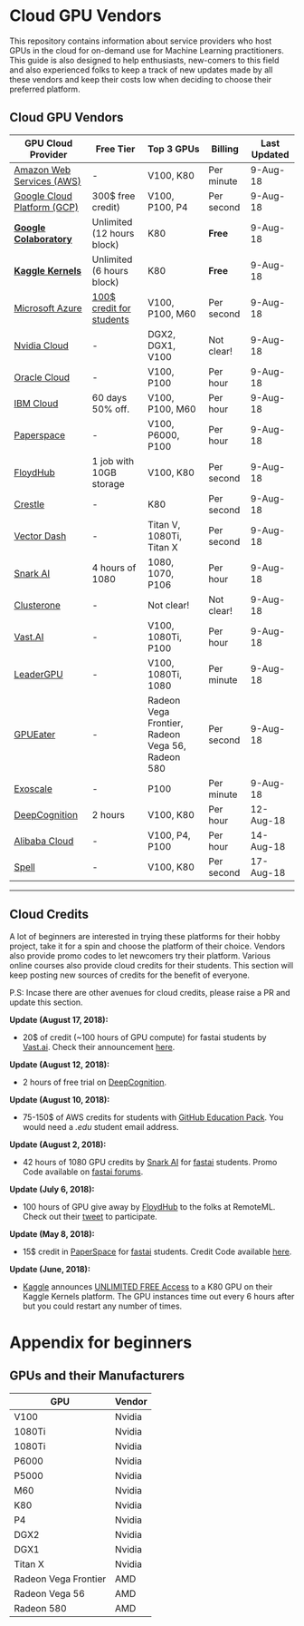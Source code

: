 Cloud GPU Vendors
=================

This repository contains information about service providers who host GPUs in the cloud for on-demand use for Machine Learning practitioners. This guide is also designed to help enthusiasts, new-comers to this field and also experienced folks to keep a track of new updates made by all these vendors and keep their costs low when deciding to choose their preferred platform.

## Cloud GPU Vendors

| GPU Cloud Provider                                                                              | Free Tier                  | Top 3 GPUs                                         | Billing   | Last Updated | 
|---------------------------------------------------------------------------------------|----------------------------|----------------------------------------------------|------------|-----------------| 
| [Amazon Web Services (AWS)](https://aws.amazon.com/ec2/instance-types/p2/)                                  | -                          | V100, K80                                        | Per minute | 9-Aug-18        | 
| [Google Cloud Platform (GCP)](https://cloud.google.com/gpu/)                                                   | 300$ free credit)          | V100, P100, P4                                   | Per second | 9-Aug-18        | 
| **[Google Colaboratory](https://colab.research.google.com/)**                                    | Unlimited (12 hours block) | K80                                                | **Free**       | 9-Aug-18        | 
| **[Kaggle Kernels](https://www.kaggle.com/dansbecker/running-kaggle-kernels-with-a-gpu)** | Unlimited (6 hours block)  | K80                                                | **Free**       | 9-Aug-18        | 
| [Microsoft Azure](https://docs.microsoft.com/en-us/azure/virtual-machines/windows/sizes-gpu)    | [100$ credit for students](https://azure.microsoft.com/en-in/free/students/)            | V100, P100, M60                                  | Per second | 9-Aug-18        | 
| [Nvidia Cloud](https://www.nvidia.com/en-us/data-center/gpu-cloud-computing/)         | -                          | DGX2, DGX1, V100                                 | Not clear! | 9-Aug-18        | 
| [Oracle Cloud](https://cloud.oracle.com/compute/gpu/features)                         | -                          | V100, P100                                       | Per hour   | 9-Aug-18        | 
| [IBM Cloud](https://www.ibm.com/cloud/gpu)                                            | 60 days 50% off.           | V100, P100, M60                                  | Per hour   | 9-Aug-18        | 
| [Paperspace](https://www.paperspace.com/)                                             | -                          | V100, P6000, P100                                | Per hour   | 9-Aug-18        | 
| [FloydHub](https://www.floydhub.com/)                                                 | 1 job with 10GB storage    | V100, K80                                        | Per second | 9-Aug-18        | 
| [Crestle](https://www.crestle.com/)                                                   | -                          | K80                                                | Per second | 9-Aug-18        | 
| [Vector Dash](https://vectordash.com/)                                                | -                          | Titan V, 1080Ti, Titan X                         | Per second | 9-Aug-18        | 
| [Snark AI](https://snark.ai/)                                                         | 4 hours of 1080            | 1080, 1070, P106                                 | Per hour   | 9-Aug-18        | 
| [Clusterone](https://clusterone.com/)                                                 | -                          | Not clear!                                         | Not clear! | 9-Aug-18        | 
| [Vast.AI](https://vast.ai/)                                                           | -                          | V100, 1080Ti, P100                               | Per hour   | 9-Aug-18        | 
| [LeaderGPU](https://www.leadergpu.com/)                                               | -                          | V100, 1080Ti, 1080                               | Per minute | 9-Aug-18        | 
| [GPUEater](https://gpueater.com/)                                                     | -                          | Radeon Vega Frontier, Radeon Vega 56, Radeon 580 | Per second | 9-Aug-18        | 
| [Exoscale](https://exoscale.com/)                                                     | -                          | P100                                               | Per minute | 9-Aug-18        |
| [DeepCognition](https://deepcognition.ai/)                                            | 2 hours                    | V100, K80                                          | Per hour | 12-Aug-18        |
| [Alibaba Cloud](https://www.alibabacloud.com/product/gpu?spm=a3c0i.11728334.1144220.1.23794a1clKeiCs)                                            | -                    | V100, P4, P100                                          | Per hour | 14-Aug-18        | 
| [Spell](https://spell.run/)                                            | -                    | V100, K80                                          | Per second | 17-Aug-18        |
---

## Cloud Credits

A lot of beginners are interested in trying these platforms for their hobby project, take it for a spin and choose the platform of their choice. Vendors also provide promo codes to let newcomers try their platform. Various online courses also provide cloud credits for their students. This section will keep posting new sources of credits for the benefit of everyone.

P.S: Incase there are other avenues for cloud credits, please raise a PR and update this section.

**Update (August 17, 2018):**
- 20$ of credit (~100 hours of GPU compute) for fastai students by [Vast.ai](https://vast.ai/). Check their announcement [here](http://forums.fast.ai/t/vast-ai-easy-docker-based-peer-gpu-rental-training-costs-3x-to-5x-less-plus-100-200-hours-of-credit-for-fast-ai-students/20919).

**Update (August 12, 2018):**
- 2 hours of free trial on [DeepCognition](https://deepcognition.ai/).

**Update (August 10, 2018):**
- 75-150$ of AWS credits for students with [GitHub Education Pack](https://education.github.com/pack). You would need a *.edu* student email address.

**Update (August 2, 2018):**
- 42 hours of 1080 GPU credits by [Snark AI](https://snark.ai) for [fastai](https://course.fast.ai) students. Promo Code available on [fastai forums](http://forums.fast.ai/t/free-gpu-credits-for-fast-ai-courses/20183).

**Update (July 6, 2018):**
- 100 hours of GPU give away by [FloydHub](https://www.floydhub.com) to the folks at RemoteML. Check out their [tweet](https://twitter.com/remoteML/status/1015058652263153664) to participate.

**Update (May 8, 2018):**
- 15$ credit in [PaperSpace](https://www.paperspace.com) for [fastai](https://course.fast.ai) students. Credit Code available [here](https://github.com/asiedubrempong/fastai_deeplearn_part1/blob/master/tools/paperspace.md#summary-of-charges).

**Update (June, 2018):**
- [Kaggle](https://www.kaggle.com) announces [UNLIMITED FREE Access](https://www.kaggle.com/dansbecker/running-kaggle-kernels-with-a-gpu) to a K80 GPU on their Kaggle Kernels platform. The GPU instances time out every 6 hours after but you could restart any number of times.


# Appendix for beginners

## GPUs and their Manufacturers

| GPU                  | Vendor | 
|----------------------|--------| 
| V100                 | Nvidia | 
| 1080Ti               | Nvidia | 
| 1080Ti               | Nvidia | 
| P6000                | Nvidia | 
| P5000                | Nvidia | 
| M60                  | Nvidia | 
| K80                  | Nvidia | 
| P4                   | Nvidia | 
| DGX2                 | Nvidia | 
| DGX1                 | Nvidia | 
| Titan X              | Nvidia | 
| Radeon Vega Frontier | AMD    | 
| Radeon Vega 56       | AMD    | 
| Radeon 580           | AMD    | 

